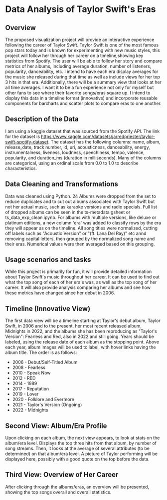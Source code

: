 # Data Analysis of Taylor Swift's Eras

## Overview
The proposed visualization project will provide an interactive experience following the career of Taylor Swift. Taylor Swift is one of the most famous pop stars today and is known for experimenting with new music styles, this project will follow her through her career on a timeline,showing key statistics from Spotify. The user will be able to follow her story and compare metrics of her albums, including average duration, number of listeners, popularity, danceability, etc. I intend to have each era display averages for the music she released during that time as well as
include views for her top 3 hits in that era. Additionally, there will be a summary view that looks at her all time averages. I want it to be a fun experience not only for myself but other fans to see where their favorite songs/eras square up. I intend to display this data in a timeline format (innovative) and incorporate reusable components for barcharts and scatter plots to compare eras to one another. 

## Description of the Data
I am using a kaggle dataset that was sourced from the Spotify API. The link for the dataset is https://www.kaggle.com/datasets/jarredpriester/taylor-swift-spotify-dataset. The dataset has the following columns: name, album, release_date, track number, id, uri, acousticness, danceability, energy, instrumentalness, liveness, loudness, speechiness, tempo, valence, popularity, and duration_ms (duration in milliseconds). Many of the columns are categorical, using an ordinal scale from 0.0 to 1.0 to describe characteristics. 

## Data Cleaning and Transformations 
Data was cleaned using Python. 24 Albums were dropped from the set to reduce duplicates and to cut out albums associated with Taylor Swift but not her actual music, such as karaoke versions and radio specials. Full list of dropped albums can be seen in the ts-metadata gsheet or ts_data_exp_clean.ipynb. For albums with multiple versions, like deluxe or platinum editions, a new column 'era' was added to classify rows by the era they will appear as on the timeline. All song titles were normalized, cutting off labels such as "Acoustic Version" or "(ft. Lana Del Ray)" etc annd removing capital letters, then grouped by the normalized song name and their eras. Numerical values were then averaged based on this grouping. 

## Usage scenarios and tasks
While this project is primarily for fun, it will provide detailed information about Taylor Swift's music throughout her career. It can be used to find out what the top song of each of her era's was, as well as the top song of her career. It will also provide analysis comparing her albums and see how these metrics have changed since her debut in 2006. 

## Timeline (Innovative View) 
The first data view will be a timeline starting at Taylor's debut album, Taylor Swift, in 2006 and to the present, her most recent released album, Midnights in 2022, and the albums she has been reproducing as "Taylor's Version": Fearless and Red, also in 2022 and still going. Years should be labeled, using the release date of each album as the stopping point. Above each year, album images will be used to label, with hover links having the album title. The order is as follows: 

* 2006 - Debut/Self-Titled Album 
* 2008 - Fearless 
* 2010 - Speak Now
* 2012 - RED 
* 2014 - 1989 
* 2017 - Reputation 
* 2019 - Lover 
* 2020 - Folklore and Evermore 
* 2021 - Taylor's Version (Ongoing) 
* 2022 - Midnights 

## Second View: Album/Era Profile
Upon clicking on each album, the next view appears, to look at stats on the album/era level. Displays the top three hits from that album, by number of song streams. Then, it looks at the average of several attributes (to be determined) on that album/era level. A picture of Taylor performing will be displayed here, possibly with a good quote on the top before the data. 

## Third View: Overview of Her Career 
After clicking through the albums/eras, an overview will be presented, showing the top songs overall and overall statistics. 

